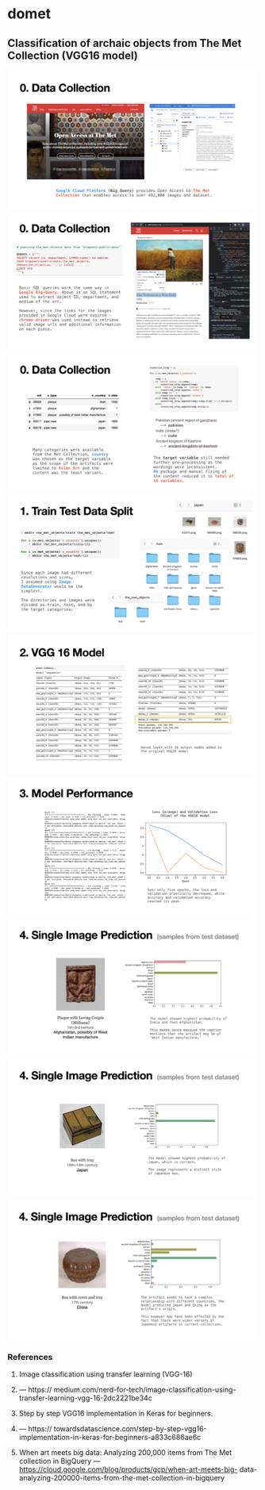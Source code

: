 # domet
## Classification of archaic objects from The Met Collection (VGG16 model)

<img src="/ppt/0.jpg?raw=true">

<img src="/ppt/1.jpg?raw=true">

<img src="/ppt/2.jpg?raw=true">

<img src="/ppt/3.jpg?raw=true">

<img src="/ppt/4.jpg?raw=true">

<img src="/ppt/5.jpg?raw=true">

<img src="/ppt/6.jpg?raw=true">

<img src="/ppt/7.jpg?raw=true">

<img src="/ppt/8.jpg?raw=true">

### References

1. Image classification using transfer learning (VGG-16) 
2. — https://
 medium.com/nerd-for-tech/image-classification-using-transfer-learning-vgg-16-2dc2221be34c
 
2. Step by step VGG16 implementation in Keras for beginners. 
3. — https://
 towardsdatascience.com/step-by-step-vgg16-implementation-in-keras-for-beginners-a833c686ae6c
3. When art meets big data: Analyzing 200,000 items from The Met
collection in BigQuery 
— https://cloud.google.com/blog/products/gcp/when-art-meets-big-
data-analyzing-200000-items-from-the-met-collection-in-bigquery
